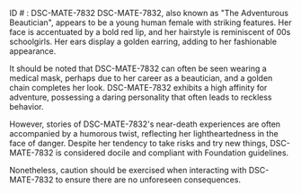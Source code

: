 ID # : DSC-MATE-7832
DSC-MATE-7832, also known as "The Adventurous Beautician", appears to be a young human female with striking features. Her face is accentuated by a bold red lip, and her hairstyle is reminiscent of 00s schoolgirls. Her ears display a golden earring, adding to her fashionable appearance.

It should be noted that DSC-MATE-7832 can often be seen wearing a medical mask, perhaps due to her career as a beautician, and a golden chain completes her look. DSC-MATE-7832 exhibits a high affinity for adventure, possessing a daring personality that often leads to reckless behavior.

However, stories of DSC-MATE-7832's near-death experiences are often accompanied by a humorous twist, reflecting her lightheartedness in the face of danger. Despite her tendency to take risks and try new things, DSC-MATE-7832 is considered docile and compliant with Foundation guidelines.

Nonetheless, caution should be exercised when interacting with DSC-MATE-7832 to ensure there are no unforeseen consequences.
